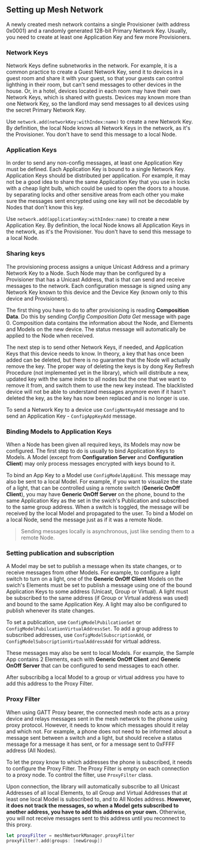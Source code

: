 ## Setting up Mesh Network

A newly created mesh network contains a single Provisioner (with address 0x0001) and a randomly generated 128-bit Primary Network Key. Usually, you need to create at least one Application Key and few more Provisioners.

### Network Keys

Network Keys define subnetworks in the network. For example, it is a common practice to create a Guest Network Key, send it to devices in a guest room and share it with your guest, so that your guests can control lighthing in their room, but can't send messages to other devices in the house. Or, in a hotel, devices located in each room may have their own Network Keys, which is shared with guests. Devices may known more than one Network Key, so the landlord may send messages to all devices using the secret Primary Network Key. 

Use `network.add(networkKey:withIndex:name)` to create a new Network Key. By definition, the local Node knows all Network Keys in the network, as it's the Provisioner. You don't have to send this message to a local Node.

### Application Keys

In order to send any non-config messages, at least one Application Key must be defined. Each Application Key is bound to a single Network Key. Application Keys should be distributed per application. For example, it may not be a good idea to share the same Application Key that you use in locks with a cheap light bulb, which could be used to open the doors to a house. by separating locks and other sensitive areas from each other you make sure the messages sent encrypted using one key will not be decodable by Nodes that don't know this key.

Use `network.add(applicationKey:withIndex:name)` to create a new Application Key. By definition, the local Node knows all Application Keys in the network, as it's the Provisioner. You don't have to send this message to a local Node.

### Sharing keys

The provisioning process assigns a unique Unicast Address and a primary Network Key to a Node. Such Node may than be configured by a Provisioner that has a Unicast Address, that is that can send and receive messages to the network. Each configuration message is signed using any Network Key known to this device and the Device Key (known only to this device and Provisioners).

The first thing you have to do to after provisioning is reading **Composition Data**. Do this by sending *Config Composition Data Get* message with page 0. Composition data contains the information about the Node, and Elements and Models on the new device. The status message will automatically be applied to the Node when received.

The next step is to send other Network Keys, if needed, and Application Keys that this device needs to know. In theory, a key that has once been added can be deleted, but there is no guarantee that the Node will actually remove the key. The proper way of deleting the keys is by dong Key Refresh Procedure (not implemented yet in the library), which will distribute a new, updated key with the same index to all nodes but the one that we want to remove it from, and switch them to use the new key instead. The blacklisted device will not be able to understand messages anymore even if it hasn't deleted the key, as the key has now been replaced and is no longer is use.

To send a Network Key to a device use `ConfigNetKeyAdd` message and to send an Application Key - `ConfigAppKeyAdd` message.

### Binding Models to Application Keys

When a Node has been given all required keys, its Models may now be configured. The first step to do is usually to bind Application Keys to Models. A Model (except from **Configuration Server** and **Configuration Client**) may only process messages encrypted with keys bound to it.

To bind an App Key to a Model use `ConfigModelAppBind`. This message may also be sent to a local Model. For example, if you want to visualize the state of a light, that can be controlled using a remote switch (**Generic OnOff Client**), you may have **Generic OnOff Server** on the phone, bound to the same Application Key as the set in the swich's Publication and subscribed to the same group address. When a switch is toggled, the message will be received by the local Model and propagated to the user. To bind a Model on a local Ńode, send the message just as if it was a remote Node. 

> Sending messages locally is asynchronous, just like sending them to a remote Node.

### Setting publication and subscription

A Model may be set to publish a message when its state changes, or to receive messages from other Models. For example, to configure a light switch to turn on a light, one of the **Generic OnOff Client** Models on the swich's Elements must be set to publish a message using one of the bound Application Keys to some address (Unicast, Group or Virtual). A light must be subscribed to the same address (if Group or Virtual address was used) and bound to the same Application Key. A light may also be configured to publish whenever its state changes.

To set a publication, use `ConfigModelPubilcationSet` or `ConfigModelPubilcationVirtualAddressSet`. To add a group address to subscribed addresses, use `ConfigModelSubscriptionAdd`, or `ConfigModelSubscriptionVirtualAddressAdd` for virtual address.

These messages may also be sent to local Models. For example, the Sample App contains 2 Elements, each with **Generic OnOff Client** and **Generic OnOff Server** that can be configured to send messages to each other.

After subscribibg a local Model to a group or virtual address you have to add this address to the Proxy Filter.

### Proxy Filter

When using GATT Proxy bearer, the connected mesh node acts as a proxy device and relays messages sent in the mesh network to the phone using proxy protocol. However, it needs to know which messages should it relay and which not. For example, a phone does not need to be informed about a message sent between a switch and a light, but should receive a status message for a message it has sent, or for a message sent to 0xFFFF address (All Nodes).

To let the proxy know to which addresses the phone is subscribed, it needs to configure the Proxy Filter. The Proxy Filter is empty on each connection to a proxy node. To control the filter, use `ProxyFilter` class.

Upon connection, the library will automatically subscribe to all Unicast Addresses of all local Elements, to all Group and Virtual Addresses that at least one local Model is subscribed to, and to All Nodes address. **However, it does not track the messages, so when a Model gets subscribed to another address, you have to add this address on your own.** Otherwise, you will not receive messages sent to this address until you reconnect to this proxy.

```swift
let proxyFilter = meshNetworkManager.proxyFilter
proxyFilter?.add(groups: [newGroup])
```

